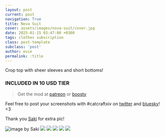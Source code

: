 ```yaml
---
layout: post
current: post
navigation: True
title: Nova Suit
cover: assets/images/nova-suit/cover.jpg
date: 2025-01-15 03:47:00 +0300
tags: clothes subscription
class: post-template
subclass: 'post'
author: evie
permalink: :title
---
```


Crop top with sheer sleeves and short bottoms!

### INCLUDED IN 10 USD TIER

> Get the mod at [patreon](https://www.patreon.com/posts/nova-suit-outfit-121135615/) or [boosty](https://boosty.to/miaumori/posts/bad2d46b-9f56-4fd5-b8e0-4363c32a88ed?share=post_link)

Feel free to post your screenshots with #catcraftxiv on [twitter](https://x.com/hashtag/catcraftxiv) and [bluesky](https://bsky.app/hashtag/catcraftxiv)! <3

Thank you [Saki](https://x.com/PhotosmithSaki) for extra pic!

<img src="/catalogue/assets/images/nova-suit/2025-02-01_00-20-41-706_Sakis_Night_Equalizer2.jpg" title="image by Saki"/>
<img src="/catalogue/assets/images/nova-suit/ffxiv_dx11 2025-01-30 22-02-04.jpg"/>
<img src="/catalogue/assets/images/nova-suit/ffxiv_dx11 2025-01-30 22-02-25.jpg"/>
<img src="/catalogue/assets/images/nova-suit/ffxiv_dx11 2025-01-30 22-15-55.jpg"/>
<img src="/catalogue/assets/images/nova-suit/ffxiv_dx11 2025-01-30 22-16-09.jpg"/>
<img src="/catalogue/assets/images/nova-suit/cover.jpg"/>